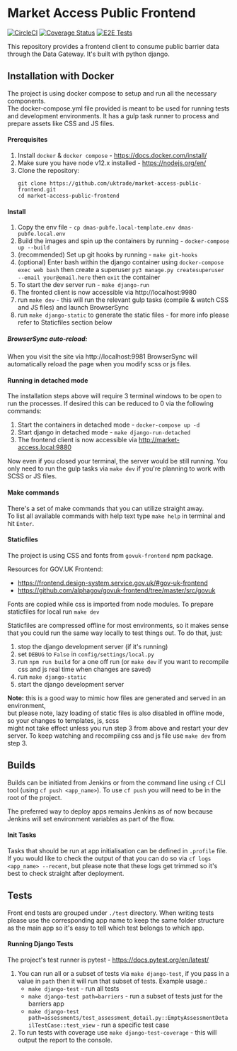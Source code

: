 # Market Access Public Frontend
[![CircleCI](https://circleci.com/gh/uktrade/market-access-public-frontend.svg?style=svg)](https://circleci.com/gh/uktrade/market-access-public-frontend)
[![Coverage Status](https://coveralls.io/repos/github/uktrade/market-access-public-frontend/badge.svg?branch=master)](https://coveralls.io/github/uktrade/market-access-public-frontend?branch=master)
[![E2E Tests](https://github.com/uktrade/market-access-public-frontend/workflows/E2E%20Tests/badge.svg)](https://github.com/uktrade/market-access-public-frontend/actions)

This repository provides a frontend client to consume public barrier data through the Data Gateway.
It's built with python django.

## Installation with Docker

The project is using docker compose to setup and run all the necessary components. \
The docker-compose.yml file provided is meant to be used for running tests and development environments.
It has a gulp task runner to process and prepare assets like CSS and JS files.

#### Prerequisites
1. Install `docker` & `docker compose` - https://docs.docker.com/install/
2. Make sure you have node v12.x installed - https://nodejs.org/en/
2. Clone the repository:
    ```shell
    git clone https://github.com/uktrade/market-access-public-frontend.git
    cd market-access-public-frontend
    ```

#### Install
1. Copy the env file - `cp dmas-pubfe.local-template.env dmas-pubfe.local.env`
2. Build the images and spin up the containers by running - `docker-compose up --build`
3. (recommended) Set up git hooks by running - `make git-hooks`
4. (optional) Enter bash within the django container using `docker-compose exec web bash`
then create a superuser `py3 manage.py createsuperuser --email your@email.here` then `exit` the container
5. To start the dev server run - `make django-run`
6. The fronted client is now accessible via http://localhost:9980
7. run `make dev` - this will run the relevant gulp tasks (compile & watch CSS and JS files) and launch BrowserSync
8. run `make django-static` to generate the static files - for more info please refer to Staticfiles section below

##### BrowserSync auto-reload:
When you visit the site via http://localhost:9981 BrowserSync will automatically reload the page when you modify scss or js files.

#### Running in detached mode
The installation steps above will require 3 terminal windows to be open to run the processes.
If desired this can be reduced to 0 via the following commands:
1. Start the containers in detached mode - `docker-compose up -d`
2. Start django in detached mode - `make django-run-detached`
3. The frontend client is now accessible via http://market-access.local:9880

Now even if you closed your terminal, the server would be still running.
You only need to run the gulp tasks via `make dev` if you're planning to work with SCSS or JS files.

#### Make commands
There's a set of make commands that you can utilize straight away. \
To list all available commands with help text type `make help` in terminal and hit `Enter`.

#### Staticfiles
The project is using CSS and fonts from `govuk-frontend` npm package.

Resources for GOV.UK Frontend:
- https://frontend.design-system.service.gov.uk/#gov-uk-frontend
- https://github.com/alphagov/govuk-frontend/tree/master/src/govuk

Fonts are copied while css is imported from node modules.
To prepare staticfiles for local run `make dev`

Staticfiles are compressed offline for most environments, so it makes sense that you could run the same way locally to test things out.
To do that, just:
1. stop the django development server (if it's running)
2. set `DEBUG` to `False` in `config/settings/local.py`
3. run `npm run build` for a one off run (or `make dev` if you want to recompile css and js real time when changes are saved)
3. run `make django-static`
4. start the django development server

**Note:** this is a good way to mimic how files are generated and served in an environment, \
but please note, lazy loading of static files is also disabled in offline mode, so your changes to templates, js, scss \
might not take effect unless you run step 3 from above and restart your dev server.
To keep watching and recompiling css and js file use `make dev` from step 3.

## Builds
Builds can be initiated from Jenkins or from the command line using `cf` CLI tool (using `cf push <app_name>`).
To use `cf push` you will need to be in the root of the project.

The preferred way to deploy apps remains Jenkins as of now because Jenkins will set environment variables as part of the flow.

#### Init Tasks
Tasks that should be run at app initialisation can be defined in `.profile` file.
If you would like to check the output of that you can do so via `cf logs <app_name> --recent`, but
please note that these logs get trimmed so it's best to check straight after deployment.

## Tests
Front end tests are grouped under `./test` directory. When writing tests please use the corresponding app name to keep the same folder structure as the main app so it's easy to tell which test belongs to which app.

#### Running Django Tests
The project's test runner is pytest - https://docs.pytest.org/en/latest/
1. You can run all or a subset of tests via `make django-test`, if you pass in a value in `path` then it will run that subset of tests.
Example usage.:
	- `make django-test` - run all tests
	- `make django-test path=barriers` - run a subset of tests just for the barriers app
	- `make django-test path=assessments/test_assessment_detail.py::EmptyAssessmentDetailTestCase::test_view` - run a specific test case
2. To run tests with coverage use `make django-test-coverage` - this will output the report to the console.
